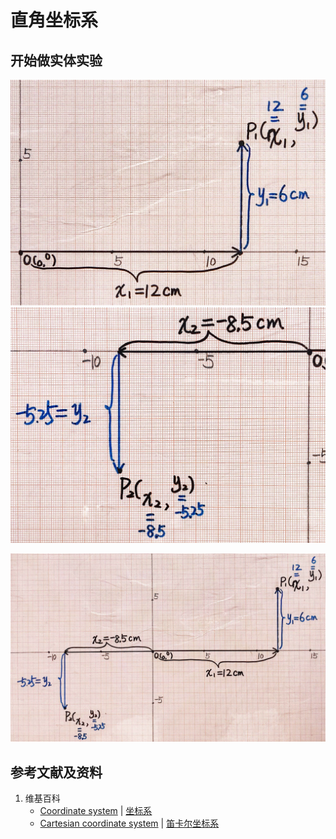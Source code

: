 # 直角坐标系

## 开始做实体实验

![](/images/函数和极限/在2维坐标纸上感受n个点组成了任意形状的轮廓/直角坐标系/1a1.jpg)
![](/images/函数和极限/在2维坐标纸上感受n个点组成了任意形状的轮廓/直角坐标系/1a2.jpg)

![](/images/函数和极限/在2维坐标纸上感受n个点组成了任意形状的轮廓/直角坐标系/2a1.jpg)

## 参考文献及资料

1. 维基百科
	- [Coordinate system](https://en.wikipedia.org/wiki/Coordinate_system) | [坐标系](https://zh.wikipedia.org/wiki/%E5%9D%90%E6%A8%99%E7%B3%BB) 
	- [Cartesian coordinate system](https://en.wikipedia.org/wiki/Cartesian_coordinate_system) | [笛卡尔坐标系](https://zh.wikipedia.org/wiki/%E7%AC%9B%E5%8D%A1%E5%B0%94%E5%9D%90%E6%A0%87%E7%B3%BB) 


